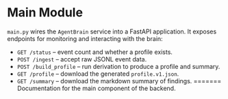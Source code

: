# Main Module

`main.py` wires the `AgentBrain` service into a FastAPI application.
It exposes endpoints for monitoring and interacting with the brain:

- `GET /status` – event count and whether a profile exists.
- `POST /ingest` – accept raw JSONL event data.
- `POST /build_profile` – run derivation to produce a profile and summary.
- `GET /profile` – download the generated `profile.v1.json`.
- `GET /summary` – download the markdown summary of findings.
=======
Documentation for the main component of the backend.
